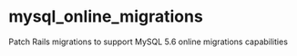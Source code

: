 mysql_online_migrations
=======================

Patch Rails migrations to support MySQL 5.6 online migrations capabilities 
